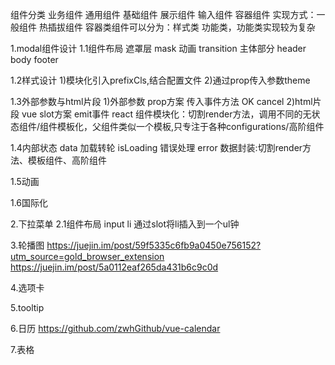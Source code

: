 组件分类
业务组件 通用组件
基础组件 展示组件 输入组件 容器组件
实现方式：一般组件 热插拔组件
容器类组件可以分为：样式类 功能类，功能类实现较为复杂


1.modal组件设计
1.1组件布局
遮罩层  mask
       动画 transition
主体部分
    header
    body
    footer

1.2样式设计
    1)模块化引入prefixCls,结合配置文件
    2)通过prop传入参数theme

1.3外部参数与html片段
    1)外部参数
    prop方案 传入事件方法
             OK cancel
    2)html片段
    vue slot方案 emit事件
    react 组件模块化：切割render方法，调用不同的无状态组件/组件模板化，父组件类似一个模板,只专注于各种configurations/高阶组件

1.4内部状态
data
加载转轮 isLoading
错误处理 error
数据封装:切割render方法、模板组件、高阶组件

1.5动画

1.6国际化



2.下拉菜单
2.1组件布局
input
li
通过slot将li插入到一个ul钟


3.轮播图
https://juejin.im/post/59f5335c6fb9a0450e756152?utm_source=gold_browser_extension
https://juejin.im/post/5a0112eaf265da431b6c9c0d


4.选项卡

5.tooltip

6.日历
  https://github.com/zwhGithub/vue-calendar

7.表格

